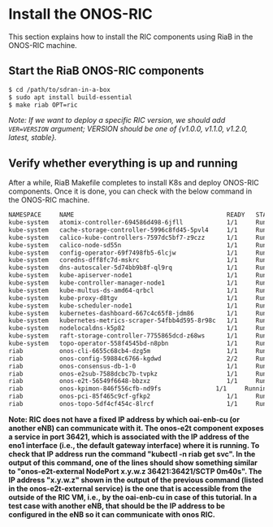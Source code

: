 # Install the ONOS-RIC

This section explains how to install the RIC components using RiaB in the ONOS-RIC machine.

## Start the RiaB ONOS-RIC components

```bash
$ cd /path/to/sdran-in-a-box
$ sudo apt install build-essential
$ make riab OPT=ric
```

*Note: If we want to deploy a specific RIC version, we should add `VER=VERSION` argument; VERSION should be one of {v1.0.0, v1.1.0, v1.2.0, latest, stable}.*

## Verify whether everything is up and running
After a while, RiaB Makefile completes to install K8s and deploy ONOS-RIC components.
Once it is done, you can check with the below command in the ONOS-RIC machine.

```bash
NAMESPACE     NAME                                          READY   STATUS     RESTARTS   AGE
kube-system   atomix-controller-694586d498-6jfll            1/1     Running    0          12m
kube-system   cache-storage-controller-5996c8fd45-5pvl4     1/1     Running    0          12m
kube-system   calico-kube-controllers-7597dc5bf7-z9czz      1/1     Running    0          14m
kube-system   calico-node-sd55n                             1/1     Running    0          14m
kube-system   config-operator-69f7498fb5-6lcjw              1/1     Running    0          11m
kube-system   coredns-dff8fc7d-mskrc                        1/1     Running    0          14m
kube-system   dns-autoscaler-5d74bb9b8f-ql9rq               1/1     Running    0          14m
kube-system   kube-apiserver-node1                          1/1     Running    0          13m
kube-system   kube-controller-manager-node1                 1/1     Running    0          13m
kube-system   kube-multus-ds-amd64-qrbcl                    1/1     Running    0          14m
kube-system   kube-proxy-d8tgv                              1/1     Running    0          14m
kube-system   kube-scheduler-node1                          1/1     Running    0          13m
kube-system   kubernetes-dashboard-667c4c65f8-jdm86         1/1     Running    0          14m
kube-system   kubernetes-metrics-scraper-54fbb4d595-8r98c   1/1     Running    0          14m
kube-system   nodelocaldns-k5p82                            1/1     Running    0          14m
kube-system   raft-storage-controller-7755865dcd-z68ws      1/1     Running    0          12m
kube-system   topo-operator-558f4545bd-n8pbn                1/1     Running    0          11m
riab          onos-cli-6655c68cb4-dzg5m                     1/1     Running    0          10m
riab          onos-config-59884c6766-kgdwd                  2/2     Running    0          10m
riab          onos-consensus-db-1-0                         1/1     Running    0          10m
riab          onos-e2sub-7588dcbc7b-tvpkz                   1/1     Running    0          10m
riab          onos-e2t-56549f6648-bbzxz                     1/1     Running    0          10m
riab          onos-kpimon-846f556cfb-nd9fs               1/1     Running    0          10m
riab          onos-pci-85f465c9cf-gfkp2                     1/1     Running    0          10m
riab          onos-topo-5df4cf454c-8lrcf                    1/1     Running    0          10m
```

**Note: RIC does not have a fixed IP address by which oai-enb-cu (or another eNB) can communicate with it. The onos-e2t component exposes a service in port 36421, which is associated with the IP address of the eno1 interface (i.e., the default gateway interface) where it is running. To check that IP address run the command "kubectl -n riab get svc". In the output of this command, one of the lines should show something similar to "onos-e2t-external        NodePort    x.y.w.z   <none>        36421:36421/SCTP             0m40s". The IP address "x.y.w.z" shown in the output of the previous command (listed in the onos-e2t-external service) is the one that is accessible from the outside of the RIC VM, i.e., by the oai-enb-cu in case of this tutorial. In a test case with another eNB, that should be the IP address to be configured in the eNB so it can communicate with onos RIC.**